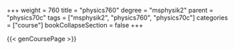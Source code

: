 +++
weight = 760
title = "physics760"
degree = "msphysik2"
parent = "physics70c"
tags = ["msphysik2", "physics760", "physics70c"]
categories = ["course"]
bookCollapseSection = false
+++

{{< genCoursePage >}}
